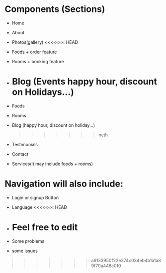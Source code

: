 # Components (Sections)

- Home
- About
- Photos(gallery)
  <<<<<<< HEAD
- Foods + order feature
- Rooms + booking feature
- # Blog (Events happy hour, discount on Holidays...)
- Foods
- Rooms
- Blog (happy hour, discount on holiday...)
  > > > > > > > neth
- Testimonials
- Contact

- Services(It may include foods + rooms)

# Navigation will also include:

- Login or signup Button
- Language
  <<<<<<< HEAD

- # Feel free to edit
- Some problems
- some issues

> > > > > > > a6133950f22e374c034eb4b1a1a89f70a448c0f0

